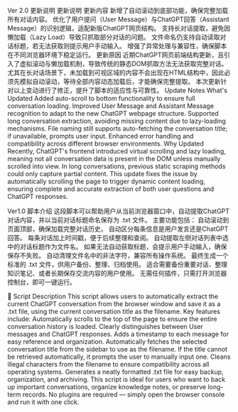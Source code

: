Ver 2.0 更新说明
更新说明
更新内容
新增了自动滚动到底部功能，确保完整加载所有对话内容。
优化了用户提问（User Message）与ChatGPT回答（Assistant Message）的识别逻辑，适配新版ChatGPT网页结构。
支持长对话提取，避免因懒加载（Lazy Load）导致只抓取部分对话的问题。
文件命名仍支持自动读取对话标题，若无法获取则提示用户手动输入。
增强了异常处理与兼容性，确保脚本在不同浏览器环境下稳定运行。
更新原因
近期ChatGPT网页前端结构更新，且引入了虚拟滚动与懒加载机制，导致传统的静态DOM抓取方法无法获取完整对话。
尤其在长对话场景下，未加载到可视区域的内容不会出现在HTML结构中，因此必须先模拟自动滚动，等待全部内容动态加载后，才能确保完整提取。
本次更新针对以上变动进行了修正，提升了脚本的适应性与可靠性。
Update Notes
What's Updated
Added auto-scroll to bottom functionality to ensure full conversation loading.
Improved User Message and Assistant Message recognition to adapt to the new ChatGPT webpage structure.
Supported long conversation extraction, avoiding missing content due to lazy-loading mechanisms.
File naming still supports auto-fetching the conversation title; if unavailable, prompts user input.
Enhanced error handling and compatibility across different browser environments.
Why Updated
Recently, ChatGPT's frontend introduced virtual scrolling and lazy loading, meaning not all conversation data is present in the DOM unless manually scrolled into view.
In long conversations, previous static scraping methods could only capture partial content.
This update fixes the issue by automatically scrolling the page to trigger dynamic content loading, ensuring complete and accurate extraction of both user questions and ChatGPT responses.



Ver1.0 
脚本介绍
  这段脚本可以帮助用户从当前浏览器窗口中，自动提取ChatGPT对话内容，并以当前对话标题命名保存为 .txt 文件。
  主要功能包括：
  自动滚动到页面顶部，确保加载完整对话历史。
  自动区分每条信息是用户发言还是ChatGPT回答。
  每条对话加上时间戳，便于后续整理和查阅。
  自动提取左侧对话列表中选中的对话标题作为文件名。
  如果无法自动获取标题，会提示用户手动输入，确保保存不失败。
  自动清理文件名中的非法字符，兼容所有操作系统。
  最终生成一个标准的 .txt 文件，供用户备份、整理、归档使用。
  适合需要备份重要对话、整理知识笔记、或者长期保存交流内容的用户使用。
  无需任何插件，只需打开浏览器控制台，即可一键运行。

📄 Script Description
  This script allows users to automatically extract the current ChatGPT conversation from the browser window and save it as a .txt file, using the current conversation title as the filename.
  Key features include:
  Automatically scrolls to the top of the page to ensure the entire conversation history is loaded.
  Clearly distinguishes between User messages and ChatGPT responses.
  Adds a timestamp to each message for easy reference and organization.
  Automatically fetches the selected conversation title from the sidebar to use as the filename.
  If the title cannot be retrieved automatically, it prompts the user to manually input one.
  Cleans illegal characters from the filename to ensure compatibility across all operating systems.
  Generates a neatly formatted .txt file for easy backup, organization, and archiving.
  This script is ideal for users who want to back up important conversations, organize knowledge notes, or preserve long-term records.
  No plugins are required — simply open the browser console and run it with one click.
